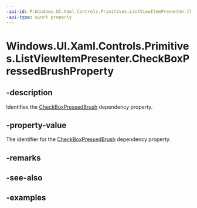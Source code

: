 ```yaml
---
-api-id: P:Windows.UI.Xaml.Controls.Primitives.ListViewItemPresenter.CheckBoxPressedBrushProperty
-api-type: winrt property
---
```


# Windows.UI.Xaml.Controls.Primitives.ListViewItemPresenter.CheckBoxPressedBrushProperty

<!--
public static Windows.UI.Xaml.DependencyProperty CheckBoxPressedBrushProperty { get; }
-->


## -description

Identifies the [CheckBoxPressedBrush](listviewitempresenter_checkboxpressedbrush.md) dependency property.

## -property-value

The identifier for the [CheckBoxPressedBrush](listviewitempresenter_checkboxpressedbrush.md) dependency property.

## -remarks

## -see-also

## -examples


